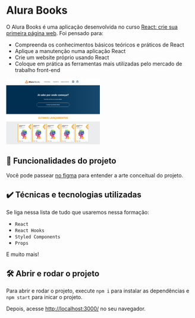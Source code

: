# Alura Books

O Alura Books é uma aplicação desenvolvida no curso <a href="https://cursos.alura.com.br/course/react-crie-primeira-pagina-web" target="_blank">React: crie sua primeira página web</a>. 
Foi pensado para:
- Compreenda os conhecimentos básicos teóricos e práticos de React
- Aplique a manutenção numa aplicação React
- Crie um website próprio usando React
- Coloque em prática as ferramentas mais utilizadas pelo mercado de trabalho front-end

<img src="screenshot.png" alt="Imagem do Alura Books" width="50%">


## 🔨 Funcionalidades do projeto

Você pode passear <a href="https://www.figma.com/file/sSMbIqKaGBd66Y8roxTk2p/AluraBooks?node-id=37%3A94&t=1nTYLVq8bknK6sXL-0" target="_blank">no figma</a> para entender a arte conceitual do projeto.

## ✔️ Técnicas e tecnologias utilizadas

Se liga nessa lista de tudo que usaremos nessa formação:

- `React`
- `React Hooks`
- `Styled Components`
- `Props`

E muito mais!

## 🛠️ Abrir e rodar o projeto

Para abrir e rodar o projeto, execute `npm i` para instalar as dependências e `npm start` para inicar o projeto.

Depois, acesse <a href="http://localhost:3000/">http://localhost:3000/</a> no seu navegador.
